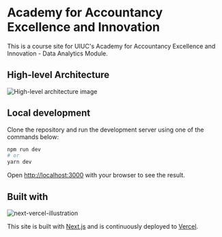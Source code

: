 # Academy for Accountancy Excellence and Innovation

This is a course site for UIUC's Academy for Accountancy Excellence and Innovation - Data Analytics Module.

## High-level Architecture

![High-level architecture image](https://user-images.githubusercontent.com/1064036/131784149-649b5d86-a074-41ba-af66-f1a6f2489bcf.png)

## Local development

Clone the repository and run the development server using one of the commands below:

```bash
npm run dev
# or
yarn dev
```

Open [http://localhost:3000](http://localhost:3000) with your browser to see the result.

## Built with

![next-vercel-illustration](https://user-images.githubusercontent.com/1064036/89702608-860a2900-d908-11ea-83ad-aa228b4322ae.jpg)

This site is built with [Next.js](https://nextjs.org/) and is continuously deployed to [Vercel](https://vercel.com/).
